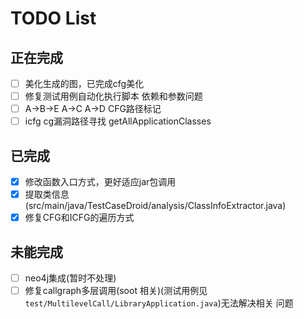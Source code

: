 # TODO  List

## 正在完成
- [ ] 美化生成的图，已完成cfg美化
- [ ] 修复测试用例自动化执行脚本 依赖和参数问题
- [ ] A->B->E A->C A->D CFG路径标记
- [ ] icfg cg漏洞路径寻找 getAllApplicationClasses

## 已完成
- [x] 修改函数入口方式，更好适应jar包调用
- [x] 提取类信息(src/main/java/TestCaseDroid/analysis/ClassInfoExtractor.java)
- [x] 修复CFG和ICFG的遍历方式

## 未能完成
- [ ] neo4j集成(暂时不处理)
- [ ] 修复callgraph多层调用(soot 相关)(测试用例见`test/MultilevelCall/LibraryApplication.java`)无法解决相关
  问题